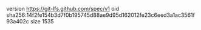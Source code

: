 version https://git-lfs.github.com/spec/v1
oid sha256:14f2fe154b3d7f0b195745d88ae9d95d162012fe23c6eed3a1ac3561f93a402c
size 1535
